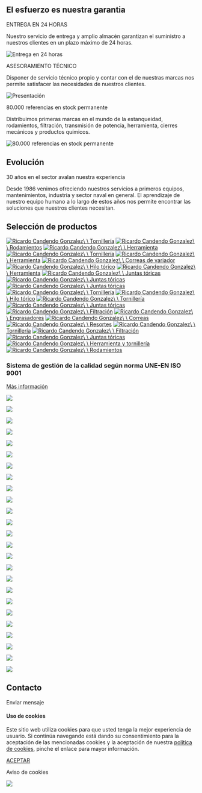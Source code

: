 ## El esfuerzo es nuestra garantia

ENTREGA EN 24 HORAS

Nuestro servicio de entrega y amplio almacén garantizan el suministro a nuestros clientes en un plazo máximo de 24 horas.

![Entrega en 24 horas](https://www.sunoba.net/wp-content/uploads/2016/12/Sunoba-Suministros-Industriales-029-Color-Reducida.png)

ASESORAMIENTO TÉCNICO

Disponer de servicio técnico propio y contar con el de nuestras marcas nos permite satisfacer las necesidades de nuestros clientes.

![Presentación](https://www.sunoba.net/wp-content/uploads/2016/12/Sunoba-Suministros-Industriales-036_Gris.png)

80.000 referencias en stock permanente

Distribuimos primeras marcas en el mundo de la estanqueidad, rodamientos, filtración, transmisión de potencia, herramienta, cierres mecánicos y productos químicos.

![80.000 referencias en stock permanente](https://www.sunoba.net/wp-content/uploads/2016/12/Sunoba-Suministros-Industriales-034-ovalo.png)

## Evolución

30 años en el sector avalan nuestra experiencia

Desde 1986 venimos ofreciendo nuestros servicios a primeros equipos, mantenimientos, industria y sector naval en general. El aprendizaje de nuestro equipo humano a lo largo de estos años nos permite encontrar las soluciones que nuestros clientes necesitan.

## Selección de productos

[![Ricardo Candendo Gonzalez](https://www.sunoba.net/wp-content/uploads/2016/12/Sunoba-Suministros-Industriales-024-1.jpg)\\
\\
Tornillería](https://www.sunoba.net/wp-content/uploads/2016/12/Sunoba-Suministros-Industriales-024-1.jpg?gid=4 "Ricardo Candendo Gonzalez") [![Ricardo Candendo Gonzalez](https://www.sunoba.net/wp-content/uploads/2016/12/Sunoba-Suministros-Industriales-030-1.jpg)\\
\\
Rodamientos](https://www.sunoba.net/wp-content/uploads/2016/12/Sunoba-Suministros-Industriales-030-1.jpg?gid=4 "Ricardo Candendo Gonzalez") [![Ricardo Candendo Gonzalez](https://www.sunoba.net/wp-content/uploads/2016/12/Sunoba-Suministros-Industriales-027-1.jpg)\\
\\
Herramienta](https://www.sunoba.net/wp-content/uploads/2016/12/Sunoba-Suministros-Industriales-027-1.jpg?gid=4 "Ricardo Candendo Gonzalez") [![Ricardo Candendo Gonzalez](https://www.sunoba.net/wp-content/uploads/2016/12/Sunoba-Suministros-Industriales-031-1.jpg)\\
\\
Tornillería](https://www.sunoba.net/wp-content/uploads/2016/12/Sunoba-Suministros-Industriales-031-1.jpg?gid=4 "Ricardo Candendo Gonzalez") [![Ricardo Candendo Gonzalez](https://www.sunoba.net/wp-content/uploads/2016/12/Sunoba-Suministros-Industriales-026-1.jpg)\\
\\
Herramienta](https://www.sunoba.net/wp-content/uploads/2016/12/Sunoba-Suministros-Industriales-026-1.jpg?gid=4 "Ricardo Candendo Gonzalez") [![Ricardo Candendo Gonzalez](https://www.sunoba.net/wp-content/uploads/2016/12/Sunoba-Suministros-Industriales-040-1.jpg)\\
\\
Correas de variador](https://www.sunoba.net/wp-content/uploads/2016/12/Sunoba-Suministros-Industriales-040-1.jpg?gid=4 "Ricardo Candendo Gonzalez") [![Ricardo Candendo Gonzalez](https://www.sunoba.net/wp-content/uploads/2016/12/Sunoba-Suministros-Industriales-017-1.jpg)\\
\\
Hilo tórico](https://www.sunoba.net/wp-content/uploads/2016/12/Sunoba-Suministros-Industriales-017-1.jpg?gid=4 "Ricardo Candendo Gonzalez") [![Ricardo Candendo Gonzalez](https://www.sunoba.net/wp-content/uploads/2016/12/Sunoba-Suministros-Industriales-007-1.jpg)\\
\\
Herramienta](https://www.sunoba.net/wp-content/uploads/2016/12/Sunoba-Suministros-Industriales-007-1.jpg?gid=4 "Ricardo Candendo Gonzalez") [![Ricardo Candendo Gonzalez](https://www.sunoba.net/wp-content/uploads/2016/12/Sunoba-Suministros-Industriales-023-1.jpg)\\
\\
Juntas tóricas](https://www.sunoba.net/wp-content/uploads/2016/12/Sunoba-Suministros-Industriales-023-1.jpg?gid=4 "Ricardo Candendo Gonzalez") [![Ricardo Candendo Gonzalez](https://www.sunoba.net/wp-content/uploads/2016/12/Sunoba-Suministros-Industriales-022-1.jpg)\\
\\
Juntas tóricas](https://www.sunoba.net/wp-content/uploads/2016/12/Sunoba-Suministros-Industriales-022-1.jpg?gid=4 "Ricardo Candendo Gonzalez") [![Ricardo Candendo Gonzalez](https://www.sunoba.net/wp-content/uploads/2016/12/Sunoba-Suministros-Industriales-004-2.jpg)\\
\\
Juntas tóricas](https://www.sunoba.net/wp-content/uploads/2016/12/Sunoba-Suministros-Industriales-004-2.jpg?gid=4 "Ricardo Candendo Gonzalez") [![Ricardo Candendo Gonzalez](https://www.sunoba.net/wp-content/uploads/2016/12/Sunoba-Suministros-Industriales-020-1.jpg)\\
\\
Tornillería](https://www.sunoba.net/wp-content/uploads/2016/12/Sunoba-Suministros-Industriales-020-1.jpg?gid=4 "Ricardo Candendo Gonzalez") [![Ricardo Candendo Gonzalez](https://www.sunoba.net/wp-content/uploads/2016/12/Sunoba-Suministros-Industriales-018-1.jpg)\\
\\
Hilo tórico](https://www.sunoba.net/wp-content/uploads/2016/12/Sunoba-Suministros-Industriales-018-1.jpg?gid=4 "Ricardo Candendo Gonzalez") [![Ricardo Candendo Gonzalez](https://www.sunoba.net/wp-content/uploads/2016/12/Sunoba-Suministros-Industriales-001-1.jpg)\\
\\
Tornillería](https://www.sunoba.net/wp-content/uploads/2016/12/Sunoba-Suministros-Industriales-001-1.jpg?gid=4 "Ricardo Candendo Gonzalez") [![Ricardo Candendo Gonzalez](https://www.sunoba.net/wp-content/uploads/2016/12/Sunoba-Suministros-Industriales-009-1.jpg)\\
\\
Juntas tóricas](https://www.sunoba.net/wp-content/uploads/2016/12/Sunoba-Suministros-Industriales-009-1.jpg?gid=4 "Ricardo Candendo Gonzalez") [![Ricardo Candendo Gonzalez](https://www.sunoba.net/wp-content/uploads/2016/12/Sunoba-Suministros-Industriales-043-1.jpg)\\
\\
Filtración](https://www.sunoba.net/wp-content/uploads/2016/12/Sunoba-Suministros-Industriales-043-1.jpg?gid=4 "Ricardo Candendo Gonzalez") [![Ricardo Candendo Gonzalez](https://www.sunoba.net/wp-content/uploads/2016/12/Sunoba-Suministros-Industriales-010-1.jpg)\\
\\
Engrasadores](https://www.sunoba.net/wp-content/uploads/2016/12/Sunoba-Suministros-Industriales-010-1.jpg?gid=4 "Ricardo Candendo Gonzalez") [![Ricardo Candendo Gonzalez](https://www.sunoba.net/wp-content/uploads/2016/12/Sunoba-Suministros-Industriales-041-1.jpg)\\
\\
Correas](https://www.sunoba.net/wp-content/uploads/2016/12/Sunoba-Suministros-Industriales-041-1.jpg?gid=4 "Ricardo Candendo Gonzalez") [![Ricardo Candendo Gonzalez](https://www.sunoba.net/wp-content/uploads/2016/12/Sunoba-Suministros-Industriales-019-1.jpg)\\
\\
Resortes](https://www.sunoba.net/wp-content/uploads/2016/12/Sunoba-Suministros-Industriales-019-1.jpg?gid=4 "Ricardo Candendo Gonzalez") [![Ricardo Candendo Gonzalez](https://www.sunoba.net/wp-content/uploads/2016/12/Sunoba-Suministros-Industriales-008-1.jpg)\\
\\
Tornillería](https://www.sunoba.net/wp-content/uploads/2016/12/Sunoba-Suministros-Industriales-008-1.jpg?gid=4 "Ricardo Candendo Gonzalez") [![Ricardo Candendo Gonzalez](https://www.sunoba.net/wp-content/uploads/2016/12/Sunoba-Suministros-Industriales-042-1.jpg)\\
\\
Filtración](https://www.sunoba.net/wp-content/uploads/2016/12/Sunoba-Suministros-Industriales-042-1.jpg?gid=4 "Ricardo Candendo Gonzalez") [![Ricardo Candendo Gonzalez](https://www.sunoba.net/wp-content/uploads/2016/12/Sunoba-Suministros-Industriales-034-1.jpg)\\
\\
Juntas tóricas](https://www.sunoba.net/wp-content/uploads/2016/12/Sunoba-Suministros-Industriales-034-1.jpg?gid=4 "Ricardo Candendo Gonzalez") [![Ricardo Candendo Gonzalez](https://www.sunoba.net/wp-content/uploads/2016/12/Sunoba-Suministros-Industriales-025-1.jpg)\\
\\
Herramienta y tornillería](https://www.sunoba.net/wp-content/uploads/2016/12/Sunoba-Suministros-Industriales-025-1.jpg?gid=4 "Ricardo Candendo Gonzalez") [![Ricardo Candendo Gonzalez](https://www.sunoba.net/wp-content/uploads/2016/12/Sunoba-Suministros-Industriales-032-2.jpg)\\
\\
Rodamientos](https://www.sunoba.net/wp-content/uploads/2016/12/Sunoba-Suministros-Industriales-032-2.jpg?gid=4 "Ricardo Candendo Gonzalez")

### Sistema de gestión de la calidad según norma UNE-EN ISO 9001

[Más información](https://www.sunoba.net/wp-content/uploads/2023/04/ISO-9001-2015.pdf)

![](https://www.sunoba.net/wp-content/uploads/2017/03/Bahco-300x300.jpg)

![](https://www.sunoba.net/wp-content/uploads/2017/03/ContiTech-300x300.jpg)

![](https://www.sunoba.net/wp-content/uploads/2017/03/BALDWIN-FILTERS-300x300.jpg)

![](https://www.sunoba.net/wp-content/uploads/2017/03/Codex-300x300.jpg)

![](https://www.sunoba.net/wp-content/uploads/2017/03/CRC-Logo-300x300.jpg)

![](https://www.sunoba.net/wp-content/uploads/2017/03/Fleetguard-300x300.jpg)

![](https://www.sunoba.net/wp-content/uploads/2017/03/ina-fag-300x300.jpg)

![](https://www.sunoba.net/wp-content/uploads/2017/03/Kastas-300x300.jpg)

![](https://www.sunoba.net/wp-content/uploads/2017/03/roten-300x300.jpg)

![](https://www.sunoba.net/wp-content/uploads/2017/03/Megadyne-300x300.jpg)

![](https://www.sunoba.net/wp-content/uploads/2017/03/Mann-filter-300x300.jpg)

![](https://www.sunoba.net/wp-content/uploads/2017/03/john-crane.jpg)

![](https://www.sunoba.net/wp-content/uploads/2017/03/Goetze-300x300.jpg)

![](https://www.sunoba.net/wp-content/uploads/2017/03/Parker-300x300.jpg)

![](https://www.sunoba.net/wp-content/uploads/2017/03/purflux-300x300.jpg)

![](https://www.sunoba.net/wp-content/uploads/2017/03/NADELLA-300x300.jpg)

![](https://www.sunoba.net/wp-content/uploads/2017/03/RACOR-300x300.jpg)

![](https://www.sunoba.net/wp-content/uploads/2017/03/ROFLEX.jpg)

![](https://www.sunoba.net/wp-content/uploads/2017/03/ROULUNDS-300x300.jpg)

![](https://www.sunoba.net/wp-content/uploads/2017/03/SKF-300x300.jpg)

![](https://www.sunoba.net/wp-content/uploads/2017/03/SNR-300x300.jpg)

![](https://www.sunoba.net/wp-content/uploads/2017/03/nak-300x300.jpg)

![](https://www.sunoba.net/wp-content/uploads/2017/03/simrit-300x300.jpg)

![](https://www.sunoba.net/wp-content/uploads/2017/03/Trelleborg-300x300.jpg)

![](https://www.sunoba.net/wp-content/uploads/2017/03/Hallite-300x300.jpg)

## Contacto

Enviar mensaje

#### Uso de cookies

Este sitio web utiliza cookies para que usted tenga la mejor experiencia de usuario. Si continúa navegando está dando su consentimiento para la aceptación de las mencionadas cookies y la aceptación de nuestra [política de cookies](https://sunoba.net/politica-de-cookies/), pinche el enlace para mayor información.

[ACEPTAR](javascript:;)

Aviso de cookies

![](https://www.sunoba.net/wp-content/plugins/wpfront-scroll-top/images/icons/36.png)